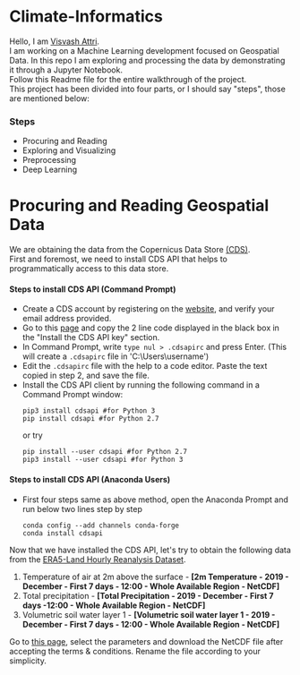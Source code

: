 # Climate-Informatics 
Hello, I am <a href="https://www.linkedin.com/in/visvash-attri/">Visvash Attri</a>.  
I am working on a Machine Learning development focused on Geospatial Data. In this repo I am exploring and processing the data by demonstrating it through a Jupyter Notebook.  
Follow this Readme file for the entire walkthrough of the project.  
This project has been divided into four parts, or I should say "steps", those are mentioned below:  

### Steps  
- Procuring and Reading  
- Exploring and Visualizing  
- Preprocessing  
- Deep Learning  

# Procuring and Reading Geospatial Data
We are obtaining the data from the Copernicus Data Store <a href="https://cds.climate.copernicus.eu/cdsapp#!/home">(CDS)</a>.  
First and foremost, we need to install CDS API that helps to programmatically access to this data store.
#### Steps to install CDS API (Command Prompt)
- Create a CDS account by registering on the <a href="https://cds.climate.copernicus.eu/cdsapp#!/home">website</a>, and verify your email address provided.  
- Go to this <a href="https://cds.climate.copernicus.eu/api-how-to">page</a> and copy the 2 line code displayed in the black box in the "Install the CDS API key" section.
- In Command Prompt, write ``` type nul > .cdsapirc ``` and press Enter. (This will create a ```.cdsapirc``` file in 'C:\Users\username')
- Edit the ```.cdsapirc``` file with the help to a code editor. Paste the text copied in step 2, and save the file.  
- Install the CDS API client by running the following command in a Command Prompt window:  
  ```
  pip3 install cdsapi #for Python 3
  pip install cdsapi #for Python 2.7
  ```
  or try  
  ```
  pip install --user cdsapi #for Python 2.7
  pip3 install --user cdsapi #for Python 3
  ```
#### Steps to install CDS API (Anaconda Users)
- First four steps same as above method, open the Anaconda Prompt and run below two lines step by step  
  ```
  conda config --add channels conda-forge
  conda install cdsapi
  ```
Now that we have installed the CDS API, let's try to obtain the following data from the <a href="https://cds.climate.copernicus.eu/cdsapp#!/dataset/reanalysis-era5-land?tab=overview">ERA5-Land Hourly Reanalysis Dataset</a>.  
1. Temperature of air at 2m above the surface - <b>[2m Temperature - 2019 - December - First 7 days - 12:00 - Whole Available Region - NetCDF]</b> 
2. Total precipitation - <b>[Total Precipitation - 2019 - December - First 7 days -12:00 - Whole Available Region - NetCDF]</b>  
3. Volumetric soil water layer 1 - <b>[Volumetric soil water layer 1 - 2019 - December - First 7 days - 12:00 - Whole Available Region - NetCDF]</b>  

Go to <a href="https://cds.climate.copernicus.eu/cdsapp#!/dataset/reanalysis-era5-land?tab=form">this page</a>, select the parameters and download the NetCDF file after accepting the terms & conditions. Rename the file according to your simplicity.
